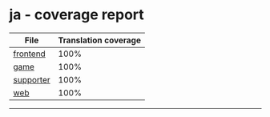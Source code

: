 <link rel="stylesheet" href="style.css">

# ja - coverage report

<table>
<thead>
    <tr>
        <th>File</th>
        <th colspan="2">Translation coverage</th>
    </tr>
</thead>
<tbody>
    <tr><td><a href="#">frontend</a></td><td>100%</td><td>
        <div class="pb">
            <span class="pb-fill" style="width: 100%;"></span>
        </div>
    </td></tr>
    <tr><td><a href="#">game</a></td><td>100%</td><td>
        <div class="pb">
            <span class="pb-fill" style="width: 100%;"></span>
        </div>
    </td></tr>
    <tr><td><a href="#">supporter</a></td><td>100%</td><td>
        <div class="pb">
            <span class="pb-fill" style="width: 100%;"></span>
        </div>
    </td></tr>
    <tr><td><a href="#">web</a></td><td>100%</td><td>
        <div class="pb">
            <span class="pb-fill" style="width: 100%;"></span>
        </div>
    </td></tr>
</tbody></table>

-----------------------

